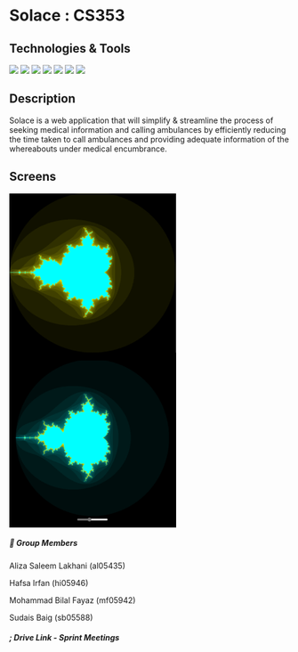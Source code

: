 
# Solace : CS353

## Technologies & Tools
![](https://img.shields.io/badge/Editor-VisualStudio-informational?style=flat&logo=intellij-idea&logoColor=white&color=9f94d1)
![](https://img.shields.io/badge/Framework-.NET-informational?style=flat&logo=C++&logoColor=white&color=9f94d1)
![](https://img.shields.io/badge/Code-Python-informational?style=flat&logo=python&logoColor=white&color=9f94d1)
![](https://img.shields.io/badge/Code-JavaScript-informational?style=flat&logo=javascript&logoColor=white&color=9f94d1)
![](https://img.shields.io/badge/Code-Html-informational?style=flat&logo=HTML&logoColor=white&color=9f94d1)
![](https://img.shields.io/badge/Code-CSS-informational?style=flat&logo=CSS&logoColor=white&color=9f94d1)
![](https://img.shields.io/badge/Code-SQL-informational?style=flat&logo=C++&logoColor=white&color=9f94d1)



##  Description

 Solace is a web application that will simplify & streamline the process of seeking medical information and calling ambulances by efficiently reducing the time taken to call ambulances and providing adequate information of the whereabouts under medical encumbrance. 



## Screens

<p float="left">
  <img height = 300px width = 300px align="center" src="https://github.com/HafsaI/Computer-Graphics/blob/main/images/mandelbrot_cpu.png" />
  <img height = 300px width = 300px align="center" src="https://github.com/HafsaI/Computer-Graphics/blob/main/images/mandelbrot_gpu.png" />
 

</p>

##### &#128101; Group Members
Aliza Saleem Lakhani (al05435)

Hafsa Irfan (hi05946)

Mohammad Bilal Fayaz (mf05942)

Sudais Baig (sb05588)

##### ; Drive Link - Sprint Meetings


 <!-- <details>
  <summary>Homeworks</summary>
   
</details> -->
